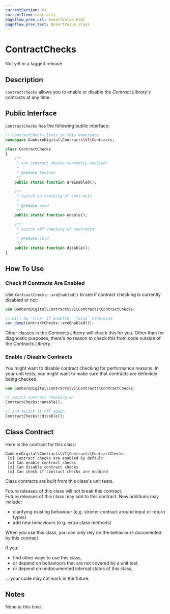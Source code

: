 ```yaml
---
currentSection: v1
currentItem: contracts
pageflow_prev_url: AssertValue.html
pageflow_prev_text: AssertValue class
---
```


# ContractChecks

<div class="callout warning">
Not yet in a tagged release
</div>

## Description

`ContractChecks` allows you to enable or disable the _Contract Library's_ contracts at any time.

## Public Interface

`ContractChecks` has the following public interface:

```php
// ContractChecks lives in this namespace
namespace GanbaroDigital\Contracts\V1\Contracts;

class ContractChecks
{
    /**
     * are contract checks currently enabled?
     *
     * @return boolean
     */
    public static function areEnabled();

    /**
     * switch on checking of contracts
     *
     * @return void
     */
    public static function enable();

    /**
     * switch off checking of contracts
     *
     * @return void
     */
    public static function disable();
}
```

## How To Use

### Check If Contracts Are Enabled

Use `ContractChecks::areEnabled()` to see if contract checking is currently disabled or not:

```php
use GanbaroDigital\Contracts\V1\Contracts\ContractChecks;

// will be 'true' if enabled, 'false' otherwise
var_dump(ContractChecks::areEnabled());
```

Other classes in the _Contracts Library_ will check this for you. Other than for diagnostic purposes, there's no reason to check this from code outside of the _Contracts Library_.

### Enable / Disable Contracts

You might want to disable contract checking for performance reasons. In your unit tests, you might want to make sure that contracts are definitely being checked.

```php
use GanbaroDigital\Contracts\V1\Contracts\ContractChecks;

// switch contract checking on
ContractChecks::enable();

// and switch it off again
ContractChecks::disable();
```

## Class Contract

Here is the contract for this class:

    GanbaroDigital\Contracts\V1\Contracts\ContractChecks
     [x] Contract checks are enabled by default
     [x] Can enable contract checks
     [x] Can disable contract checks
     [x] Can check if contract checks are enabled

Class contracts are built from this class's unit tests.

<div class="callout success">
Future releases of this class will not break this contract.
</div>

<div class="callout info" markdown="1">
Future releases of this class may add to this contract. New additions may include:

* clarifying existing behaviour (e.g. stricter contract around input or return types)
* add new behaviours (e.g. extra class methods)
</div>

<div class="callout warning" markdown="1">
When you use this class, you can only rely on the behaviours documented by this contract.

If you:

* find other ways to use this class,
* or depend on behaviours that are not covered by a unit test,
* or depend on undocumented internal states of this class,

... your code may not work in the future.
</div>

## Notes

None at this time.

